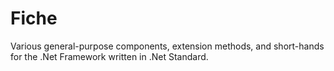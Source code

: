 # Fiche
Various general-purpose components, extension methods, and short-hands for the .Net Framework written in .Net Standard.
